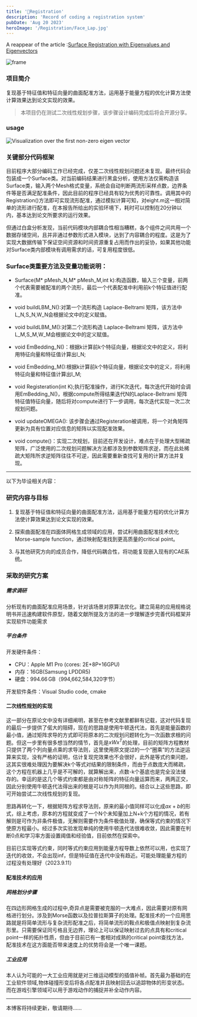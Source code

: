 ```yaml
---
title: '📐Registration'
description: 'Record of coding a registration system'
pubDate: 'Aug 20 2023'
heroImage: '/Registration/Face_Lap.jpg'
---
```



A reappear of the article :[Surface Registration with Eigenvalues and Eigenvectors](https://ieeexplore.ieee.org/document/8713894)

![frame](/Registration/frame.png)

### 项目简介

复现基于特征值和特征向量的曲面配准方法，运用基于能量方程的优化计算方法使计算效果达到论文实现的效果。

> 本项目仍在测试二次线性规划步骤，该步骤设计编码完成后将会开源分享。

### usage




![Visualization over the first non-zero eigen vector](/Registration/LAP.png)

### **关键部分代码框架**

目前程序大部分编码工作已经完成，仅差二次线性规划问题还未复现。最终代码会包装成一个Surface类。对当前编码结果进行黑盒分析，使用方法仅需构造该Surface类，输入两个Mesh格式变量，系统会自动判断两流形采样点数，边界条件等是否满足配准条件，因此目前的程序已经具有较为优秀的可靠性。调用其中的Registration()方法即可实现流形配准，通过模拟计算可知，对eight.m这一相对简单的流形进行配准，在本报告所给出的实验环境下，耗时可以控制在20分钟以内，基本达到论文所要求的运行效果。

但通过白盒分析发现，当前代码模块内部耦合性相当糟糕，各个组件之间共用一个数据存储空间，且并非通过参数形式进入模块，达到了内容耦合的程度。这是为了实现大数据传输下保证空间资源和时间资源重复占用而作出的妥协，如果其他功能对Surface类内部模块有调用需求的话，可复用程度很低。



###   Surface类重要方法及变量功能说明：  

- Surface(M* pMesh_N,M* pMesh_M,int k):构造函数，输入三个变量，前两个代表需要被配准的两个流形，最后一个代表配准中利用前k个特征值进行配准。 

- void buildLBM_N():对第一个流形构造 Laplace-Beltrami 矩阵，该方法中L_N,S_N,W_N会根据论文中的定义赋值。 

- void buildLBM_M():对第二个流形构造 Laplace-Beltrami 矩阵，该方法中L_M,S_M,W_M会根据论文中的定义赋值。  

- void EmBedding_N()：根据k计算前k个特征向量，根据论文中的定义，将利用特征向量和特征值计算出I_N;  
- void EmBedding_M():根据k计算前k个特征向量，根据论文中的定义，将利用特征向量和特征值计算出I_M;  
- void Registeration(int K);执行配准操作，进行K次迭代，每次迭代开始时会调用EmBedding_N()，根据compute所得结果迭代N的Laplace-Beltrami 矩阵特征值特征向量，随后将对compute进行下一步调用，每次迭代实现一次二次规划问题。  

- void updateOMEGA(): 该步骤会通过Registeration被调用，将一个对角矩阵更新为具有位置对应信息的矩阵以实现配准效果。  

- void compute()：实现二次规划，目前还在开发设计，难点在于处理大型稀疏矩阵，广泛使用的二次规划问题解决方法都涉及到参数矩阵求逆，而在此处稀疏大矩阵所求逆矩阵往往不可逆，因此需要重新查找可复用的计算方法并复现。  

---

以下为毕设相关内容：

### 研究内容与目标

1. 复现基于特征值和特征向量的曲面配准方法，运用基于能量方程的优化计算方法使计算效果达到论文实现的效果。

2. 探索曲面配准在四面体网格生成领域的应用，尝试利用曲面配准技术优化Morse-sample function，通过映射配准找到更高质量的critical point。

3. 与其他研究方向的成员合作，降低代码耦合性，将功能复现嵌入现有的CAE系统。

### 采取的研究方案

##### 需求调研

分析现有的曲面配准应用场景，针对该场景对原算法优化。建立简易的应用规格说明书并迅速构建软件原型，随着文献所提及方法的进一步理解逐步完善代码框架并实现软件功能需求

##### 平台条件

开发硬件条件：

- CPU：Apple M1 Pro (cores: 2E+8P+16GPU)
- 内存：16GB(Samsung LPDDR5)
- 硬盘：994.66 GB（994,662,584,320字节）

开发软件条件：Visual Studio code, cmake

#### 二次线性规划的实现

 这一部分在原论文中没有详细阐明，甚至在参考文献里都鲜有记载，这对代码复现的最后一步提供了偌大的阻碍，现在的思路是使用牛顿迭代法，首先是能量函数的最小值，通过矩阵求导的方式即可将原本的二次规划问题转化为一次函数求根的问题。但这一步里有很多想当然的情节，首先是$xWx^T$的处理，目前的矩阵方程教材只提供了两个列向量点乘的求导法则，这里使用原文提过的一个“圈乘”的方法逆运算来实现，没有严格的证明，估计复现完效果也不会很好，此外是等式约束问题，这其实很难处理因为要解决k个等式对结果的限制条件，而由于点数庞大而稀疏，这个方程在机器上几乎是不可解的，就算解出来，点数-k个基底也是完全没法储存的。幸运的是这几个等式约束都是由对称矩阵的特征向量运算而来，两两正交，因此分别使用牛顿迭代法得出来的根是可以作为共同根的。结合以上这些思路，即可开始尝试二次线性规划的复现。

 思路再转化一下，根据矩阵方程求导法则，原来的最小值同样可以化成$ax+b$的形式，综上考虑，原本的方程就变成了一个N个未知量加上N+k个方程的情况，若有解则是可作为非条件极值，无解则需要作为条件极值处理，确保等式约束的情况下使原方程最小。经过多次实验发现单纯的使用牛顿迭代法很难收敛，因此需要在判断0点和学习率方面设置阈值和经验值，目前依然在探索中。

 目前已实现等式约束，同时等式约束应用到能量方程导数上依然可以用，也实现了迭代的收敛，不会出现inf，但是特征值在迭代中没有趋近。可能处理能量方程的过程没有处理好（2023.9.11）

#### 配准技术的应用

##### 网格划分步骤
在四边形网格生成的过程中,奇异点是需要被克服的一大难点，因此需要对原有网格进行划分。涉及到Morse函数以及拉普拉斯算子的处理。配准技术的一个应用思路就是将简单流形与复杂流形配准之后，将简单流形的鞍点和极值点映射到复杂流形里。只需要保证同亏格且无边界，理论上可以保证映射过去的点具有和critical point一样的拓扑性质，但由于目前已有一套相对成熟的critical point查找方法，配准技术在这方面能否带来速度上的优势将会是一个唯一课题。

##### 工业应用
本人认为可能的一大工业应用就是对三维运动模型的插值补帧。首先最为基础的在工业软件领域,物体碰撞形变后将各点配准并且映射回去以追踪物体的形变状态。而在游戏引擎领域可以用于游戏动作的捕捉并补全动作内容。


---

本博客将持续更新，敬请期待……
